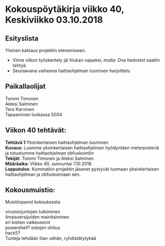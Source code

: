 # Kokouspöytäkirja viikko 40, Keskiviikko 03.10.2018  

## Esityslista  
Yleinen katsaus projektin etenemiseen.  
* Viime viikon työskentely jäi hiukan vajaaksi, mutta .Ova tiedostot saatiin tehtyä.
* Seuraavana vaiheena haittaohjelman luomisen harjoittelu
  
## Paikallaolijat
Tommi Timonen  
Aleksi Salminen  
Tero Karvinen  
Tapaaminen luokassa 5004  

  
## Viikon 40 tehtävät:  

**Tehtävä 1**:Yksinkertaisen haittaohjelman luominen  
**Kuvaus**: Luomme yksinkertaisen haittaohjelman hyödyntäen meterpreteriä ja tutustumme haittaohjelman obfuskointiin  
**Tekijät**: Tommi Timonen ja Aleksi Salminen  
**Määräaika**: Viikko 40, sunnuntai 7.10.2018  
**Lopputulos**: Kummatkin projektin jäsenet pystyvät luomaan yksinkertaisen haittaohjelman ja obfuskoimaan sen.  

## Kokousmuistio:  
Muistiinpanot kokouksesta  

virustorjuntojen tutkiminen  
ilmaisversijoiden mainitsiminen  
eri kielien vaikeuserot  
powershell? estojen ohitus  
hack5?  
Tunteja tehdään liian vähän, ryhdistätytykää  

